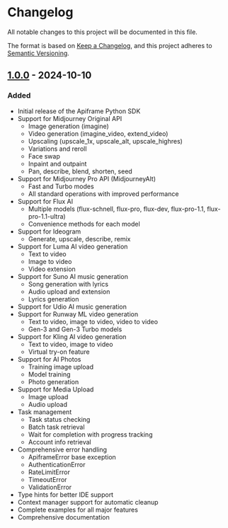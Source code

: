 # Changelog

All notable changes to this project will be documented in this file.

The format is based on [Keep a Changelog](https://keepachangelog.com/en/1.0.0/),
and this project adheres to [Semantic Versioning](https://semver.org/spec/v2.0.0.html).

## [1.0.0] - 2024-10-10

### Added
- Initial release of the Apiframe Python SDK
- Support for Midjourney Original API
  - Image generation (imagine)
  - Video generation (imagine_video, extend_video)
  - Upscaling (upscale_1x, upscale_alt, upscale_highres)
  - Variations and reroll
  - Face swap
  - Inpaint and outpaint
  - Pan, describe, blend, shorten, seed
- Support for Midjourney Pro API (MidjourneyAlt)
  - Fast and Turbo modes
  - All standard operations with improved performance
- Support for Flux AI
  - Multiple models (flux-schnell, flux-pro, flux-dev, flux-pro-1.1, flux-pro-1.1-ultra)
  - Convenience methods for each model
- Support for Ideogram
  - Generate, upscale, describe, remix
- Support for Luma AI video generation
  - Text to video
  - Image to video
  - Video extension
- Support for Suno AI music generation
  - Song generation with lyrics
  - Audio upload and extension
  - Lyrics generation
- Support for Udio AI music generation
- Support for Runway ML video generation
  - Text to video, image to video, video to video
  - Gen-3 and Gen-3 Turbo models
- Support for Kling AI video generation
  - Text to video, image to video
  - Virtual try-on feature
- Support for AI Photos
  - Training image upload
  - Model training
  - Photo generation
- Support for Media Upload
  - Image upload
  - Audio upload
- Task management
  - Task status checking
  - Batch task retrieval
  - Wait for completion with progress tracking
  - Account info retrieval
- Comprehensive error handling
  - ApiframeError base exception
  - AuthenticationError
  - RateLimitError
  - TimeoutError
  - ValidationError
- Type hints for better IDE support
- Context manager support for automatic cleanup
- Complete examples for all major features
- Comprehensive documentation

[1.0.0]: https://github.com/apiframe-ai/apiframe-python-sdk/releases/tag/v1.0.0

